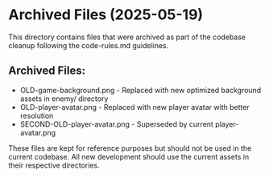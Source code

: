 # Archived Files (2025-05-19)

This directory contains files that were archived as part of the codebase cleanup following the code-rules.md guidelines.

## Archived Files:
- OLD-game-background.png - Replaced with new optimized background assets in enemy/ directory
- OLD-player-avatar.png - Replaced with new player avatar with better resolution
- SECOND-OLD-player-avatar.png - Superseded by current player-avatar.png

These files are kept for reference purposes but should not be used in the current codebase. All new development should use the current assets in their respective directories.
